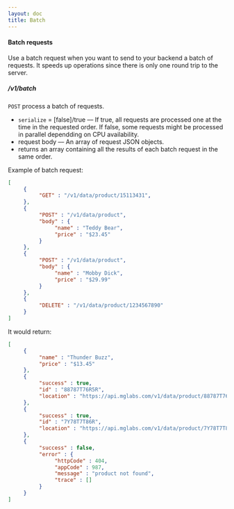```yaml
---
layout: doc
title: Batch
---
```


#### Batch requests

Use a batch request when you want to send to your backend a batch of requests. It speeds up operations since there is only one round trip to the server.

##### /v1/batch

`POST` process a batch of requests.

- `serialize` = [false]/true –– If true, all requests are processed one at the time in the requested order. If false, some requests might be processed in parallel dependding on CPU availability.
- request body –– An array of request JSON objects.
- returns an array containing all the results of each batch request in the same order.

Example of batch request:

```json
[
     {
          "GET" : "/v1/data/product/15113431",
     },
     {
          "POST" : "/v1/data/product",
          "body" : {
               "name" : "Teddy Bear",
               "price" : "$23.45"
          }
     },
     {
          "POST" : "/v1/data/product",
          "body" : {
               "name" : "Mobby Dick",
               "price" : "$29.99"
          }
     },
     {
          "DELETE" : "/v1/data/product/1234567890"
     }
]
```

It would return:

```json
[
     {
          "name" : "Thunder Buzz",
          "price" : "$13.45"
     },
     {
          "success" : true,
          "id" : "88787T76R5R",
          "location" : "https://api.mglabs.com/v1/data/product/88787T76R5R"
     },
     {
          "success" : true,
          "id" : "7Y78T7T86R",
          "location" : "https://api.mglabs.com/v1/data/product/7Y78T7T86R"
     },
     {
          "success" : false,
          "error" : {
               "httpCode" : 404,
               "appCode" : 987,
               "message" : "product not found",
               "trace" : []
          }
     }
]
```
